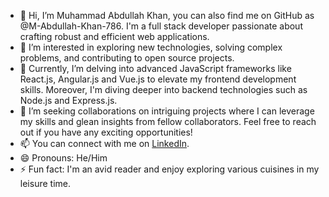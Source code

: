 - 👋 Hi, I’m Muhammad Abdullah Khan, you can also find me on GitHub as @M-Abdullah-Khan-786. I'm a full stack developer passionate about crafting robust and efficient web applications.
- 👀 I’m interested in exploring new technologies, solving complex problems, and contributing to open source projects.
- 🌱 Currently, I’m delving into advanced JavaScript frameworks like React.js, Angular.js and Vue.js to elevate my frontend development skills. Moreover, I'm diving deeper into backend technologies such as Node.js and Express.js.
- 💞️ I’m seeking collaborations on intriguing projects where I can leverage my skills and glean insights from fellow collaborators. Feel free to reach out if you have any exciting opportunities!
- 📫 You can connect with me on [LinkedIn](https://www.linkedin.com/in/abdullah-khan-3a5523258/).
- 😄 Pronouns: He/Him
- ⚡ Fun fact: I'm an avid reader and enjoy exploring various cuisines in my leisure time.

<!---
M-Abdullah-Khan-786/M-Abdullah-Khan-786 is a ✨ special ✨ repository because its `README.md` (this file) appears on your GitHub profile.
You can click the Preview link to take a look at your changes.
--->
